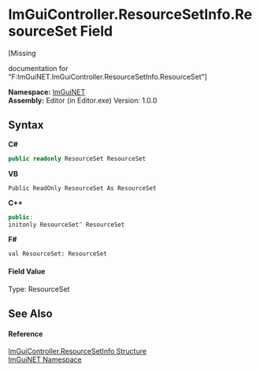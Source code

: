 # ImGuiController.ResourceSetInfo.ResourceSet Field
 

\[Missing <summary> documentation for "F:ImGuiNET.ImGuiController.ResourceSetInfo.ResourceSet"\]

**Namespace:**&nbsp;<a href="7ecbdf68-1567-8265-0ab1-032412bfb743">ImGuiNET</a><br />**Assembly:**&nbsp;Editor (in Editor.exe) Version: 1.0.0

## Syntax

**C#**<br />
``` C#
public readonly ResourceSet ResourceSet
```

**VB**<br />
``` VB
Public ReadOnly ResourceSet As ResourceSet
```

**C++**<br />
``` C++
public:
initonly ResourceSet^ ResourceSet
```

**F#**<br />
``` F#
val ResourceSet: ResourceSet
```


#### Field Value
Type: ResourceSet

## See Also


#### Reference
<a href="48bfe4b7-6646-6f67-7ffd-5c67dd24f726">ImGuiController.ResourceSetInfo Structure</a><br /><a href="7ecbdf68-1567-8265-0ab1-032412bfb743">ImGuiNET Namespace</a><br />